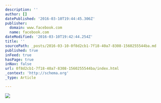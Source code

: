 ```yaml
---
description: ''
author: []
datePublished: '2016-03-10T19:44:45.306Z'
publisher:
  domain: www.facebook.com
  name: facebook.com
dateModified: '2016-03-10T19:42:44.254Z'
title: ''
sourcePath: _posts/2016-03-10-0f8d2cb1-7f18-40a7-8308-1560255544ba.md
published: true
inFeed: true
hasPage: true
inNav: false
url: 0f8d2cb1-7f18-40a7-8308-1560255544ba/index.html
_context: 'http://schema.org'
_type: Article

---
```

![](https://scontent-iad3-1.xx.fbcdn.net/hphotos-xft1/v/t1.0-9/12009714_10103782694506743_1359028232519979524_n.jpg?oh=51bf58522452467b092c86c319018a02&oe=57585FFC)